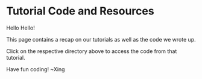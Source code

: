 # Tutorial Code and Resources

Hello Hello!

This page contains a recap on our tutorials as well as the code we wrote up.

Click on the respective directory above to access the code from that tutorial.

Have fun coding! 
~Xing
